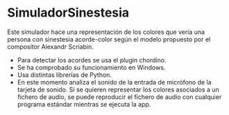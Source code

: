 # SimuladorSinestesia
Este simulador hace una representación de los colores que vería una persona con sinestesia acorde-color según el modelo propuesto por el compositor Alexandr Scriabin.
* Para detectar los acordes se usa el plugin chordino.
* Se ha comprobado su funcionamiento en Windows.
* Usa distintas librerías de Python.
* En este momento analiza el sonido de la entrada de micrófono de la tarjeta de sonido. Si se quieren representar los colores asociados a un fichero de audio, se puede reproducir el fichero de audio con cualquier programa estándar mientras se ejecuta la app.
